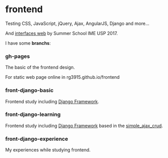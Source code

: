 # frontend

Testing CSS, JavaScript, jQuery, Ajax, AngularJS, Django and more...

And [interfaces web][2] by Summer School IME USP 2017.

I have some **branchs**:


### gh-pages

The basic of the frontend design.

For static web page online in rg3915.github.io/frontend


### front-django-basic

Frontend study including [Django Framework][0].


### front-django-learning

Frontend study including [Django Framework][0] based in the [simple_ajax_crud][1].


### front-django-experience

My experiences while studying frontend.



[0]: https://www.djangoproject.com/
[1]: https://github.com/olivx/simple_ajax_crud
[2]: https://github.com/rg3915/frontend/tree/master/interfaces_web